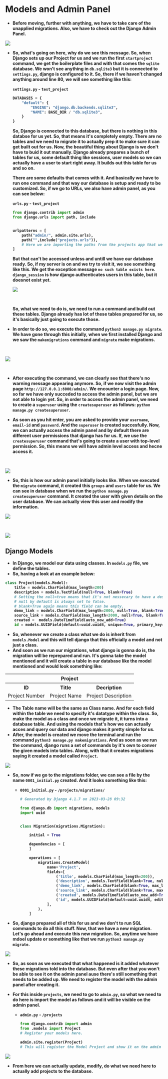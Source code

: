 <strong>
<p align="justify">

# Models and Admin Panel

- Before moving, further with anything, we have to take care of the unapplied migrations. Also, we have to check out the Django Admin Panel.

![](/imgs/Screenshot%202023-03-13%20at%2010.46.26%20AM.png)

- So, what's going on here, why do we see this message. So, when Django sets up our Project for us and we run the first `startproject` command, we get the boilerplate files and with that comes the `sqlite` database. We won't see anything in `db.sqlite3` but it is connected to `settings.py`, django is configured to it. So, there if we haven't changed anything around line 80, we will see something like this:

    `settings.py` - `test_project`

    ```python
    DATABASES = {
        "default": {
            "ENGINE": "django.db.backends.sqlite3",
            "NAME": BASE_DIR / "db.sqlite3",
        }
    }
    ```

  So, Django is connected to this database, but there is nothing in this databse for us yet. So, that means it's completely empty. There are no tables and we need to migrate it to actually prep it to make sure it can get built out for us. Now, the beautiful thing about Django is we don't have to buid it out manually. Django already prepares a bunch of tables for us, some default thing like sessions, user models so we can actually have a user to start right away. It builds out this table for us and so on.

  There are some defaults that comes with it. And basically we have to run one command and that way our database is setup and ready to be customized. So, if we go to URLs, we also have admin panel, as you can see below:

    `urls.py` - `test_project`

    ```python
    from django.contrib import admin
    from django.urls import path, include


    urlpatterns = [
        path("admin/", admin.site.urls),
        path("",include("projects.urls")), 
        # Here we are importing the paths from the projects app that we created, there in we have a file urls.py which has the urls to the views.
    ]
    ```

    But that can't be accessed unless and untill we have our database ready. So, if my server is on and we try to visit it, we see something like this. We get the exception message `no such table exists here`. `django_session` is how django authenticates users in this table, but it doesnot exist yet.<br>

    ![](/imgs/Screenshot%202023-03-13%20at%2011.01.03%20AM.png)

    <br>

    So, what we need to do is, we need to run a command and build out these tables. Django already has lot of these tables prepared for us, so it's basically just  going to execute those.

- In order to do so, we execute the command `python3 manage.py migrate`. We have gone through this initially, when we first installed Django and we saw the `makemigrations` command and `migrate` make migrations.

<br>

![](/imgs/Screenshot%202023-03-14%20at%2012.25.01%20AM.png)

<br>

- After executing the command, we can clearly see that there's no warning message appearing anymore. So, if we now visit the admin page `http://127.0.0.1:8000/admin/`. We encounter a login page. Now, so far we have only succeded to access the admin panel, but we are not able to login yet. So, in order to access the admin panel, we need to create a `superuser` using the `createsuperuser` as follows: `python manage.py createsuperuser`.

- As soon as you hit enter, you are asked to provide your `username`, `email-id` and `password`. And the `superuser` is created succesfully. Now, we can actually access the admin panel and by default there are different user permissions that django has for us. If, we use the `createsuperuser` command  that's going to create a user with top-level permission. So, this means we will have admin level access and hecne access it.

<br>

![](/imgs/Screenshot%202023-03-14%20at%2011.04.26%20AM.png)

- So, this is how our admin panel initially looks like. When we executed the `migrate` command, it created this `groups` and `users` table for us. We can see in database when we run the `python manage.py createsuperuser` command. It created the user with given details on the user database. We can actually view this user and modify the information.

![](/imgs/Screenshot%202023-03-14%20at%2011.11.05%20AM.png)

<br>

![](/imgs/Screenshot%202023-03-14%20at%2011.12.59%20AM.png)

## Django Models

- In Django, we model our data using classes. In `models.py` file, we define the tables.
- So, having a look at an example below:

```python
class Project(models.Model):
    title = models.CharField(max_length=200)
    description = models.TextField(null=True, blank=True) 
    # Setting the null=true means that it's not nessecary to have a description, it's an optional thing.
    # null by default is always set to false.
    # blank=True again means this field can be empty.
    demo_link = models.CharField(max_length=2000, null=True, blank=True)
    source_link = models.CharField(max_length=2000, null=True, blank=True)
    created =  models.DateTimeField(auto_now_add=True)
    id = models.UUIDField(default=uuid.uuid4, unique=True, primary_key=True, editable=False)
```

- So, whenever we create a class what we do is inherit from `models.Model` and this will tell django that this officially a model and not just a class.
- And soon as we run our migrations, what django is gonna do is, the migration will be reprepared and run. It's gonna take the model mentioned and it will create a table in our database like the model mentioned and would look something like:

<table>
    <tr>
        <th colspan="3">Project</th>
    </tr>
    <tr>
        <th>ID</th>
        <th>Title</th>
        <th>Decription</th>
    </tr>
    <tr>
        <td>Project Number</td>
        <td>Project Name</td>
        <td>Project Description</td>
    </tr>
</table>

- The Table name will be the same as Class name. And for each field within the table we need to specify it's datatype within the class. So, make the model as a class and once we migrate it, it turns into a database table. And using the models that's how we can actually acces and query our data and django makes it pretty simple for us.
- After, the model is created we move the terminal and run the command `python3 manage.py makemigrations`. And as soon as we run the command, django runs a set of commands by it's own to conver the given models into tables. Along, with that it creates migrations saying it created a model called `Project`.

![](/imgs/Screenshot%202023-03-28%20at%203.02.54%20PM.png)

- So, now if we go to the migrations folder, we can see a file by the name `0001_initial.py` created. And it looks something like this:

  - `0001_initial.py` - `/projects/migrations/`

    ```python
    # Generated by Django 4.1.7 on 2023-03-28 09:32

    from django.db import migrations, models
    import uuid


    class Migration(migrations.Migration):

        initial = True

        dependencies = [
        ]

        operations = [
            migrations.CreateModel(
                name='Project',
                fields=[
                    ('title', models.CharField(max_length=200)),
                    ('description', models.TextField(blank=True, null=True)),
                    ('demo_link', models.CharField(blank=True, max_length=2000, null=True)),
                    ('source_link', models.CharField(blank=True, max_length=2000, null=True)),
                    ('created', models.DateTimeField(auto_now_add=True)),
                    ('id', models.UUIDField(default=uuid.uuid4, editable=False, primary_key=True, serialize=False, unique=True)),
                ],
            ),
        ]

    ```

- So, django prepared all of this for us and we don't to run SQL commands to do all this stuff. Now, that we have a new migration. Let's go ahead and execute this new migration. So, anytime we have mdoel update or something like that we run `python3 manage.py migrate`.

![](/imgs/Screenshot%202023-03-28%20at%203.10.19%20PM.png)

- So, as soon as we executed that what happened is it added whatever these migrations told into the database. But even after that you won't be able to see it on the admin panel ause there's still something that needs to be added up. We need to register the model with the admin panel after creating it.

- For this inside `projects`, we need to go to `admin.py`, so what  we need to do here is import the model as follows and it will be visible on the admin panel.

  - `admin.py` - `/projects`

    ```python
    from django.contrib import admin
    from .models import Project
    # Register your models here.

    admin.site.register(Project) 
    # This will register the Model Project and show it on the admin panel.

    ```

![](/imgs/Screenshot%202023-03-28%20at%203.18.28%20PM.png)

- From here we can actually update, modify, do what we need here to actually add projects to the database.

</p>
</storng>